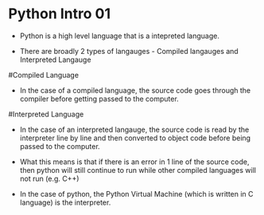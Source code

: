 # Python Intro 01

- Python is a high level language that is a intepreted language.

- There are broadly 2 types of langauges - Compiled langauges and Interpreted Langauge

#Compiled Language

- In the case of a compiled language, the source code goes through the compiler before getting passed to the computer.

#Interpreted Language

-  In the case of an interpreted langauge, the source code is read by the interpreter line by line and then converted to object code before being passed to the computer.
-  What this means is that if there is an error in 1 line of the source code, then python will still continue to run while other compiled languages will not run (e.g. C++)


- In the case of python, the Python Virtual Machine (which is written in C language) is the interpreter.
